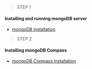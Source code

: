 > STEP 1
#### Installing and running mongoDB server

- [mongoDB installation](https://docs.mongodb.com/manual/tutorial/install-mongodb-on-ubuntu/)

> STEP 2
#### Installing mongoDB Compass

- [mongoDB Compass installation](https://docs.mongodb.com/compass/master/install/)
